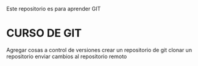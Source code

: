 Este repositorio es para aprender GIT

# CURSO DE GIT

Agregar cosas a control de versiones
crear un repositorio de git
clonar un repositorio
enviar cambios al repositorio remoto
